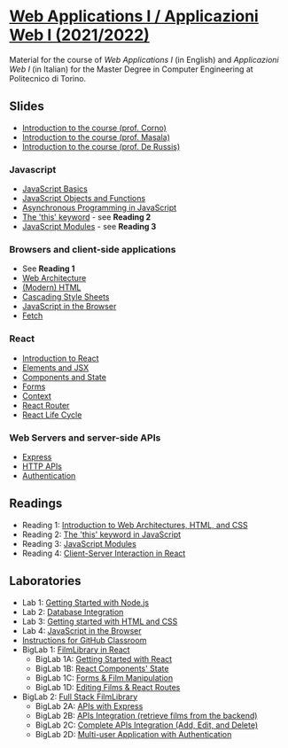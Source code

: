 # [Web Applications I / Applicazioni Web I (2021/2022)](https://github.com/polito-WA1-AW1-2022)

Material for the course of _Web Applications I_ (in English) and _Applicazioni Web I_ (in Italian) for the Master Degree in Computer Engineering at Politecnico di Torino.

## Slides

- [Introduction to the course (prof. Corno)](./slides/00-intro-2022-WA1-AJ.pdf)
- [Introduction to the course (prof. Masala)](./slides/00-intro-2022-AW1.pdf)
- [Introduction to the course (prof. De Russis)](./slides/00-intro-2022-WA1-KZ.pdf)

### Javascript

- [JavaScript Basics](./slides/1-01-javascript-basics.pdf)
- [JavaScript Objects and Functions](./slides/1-02-javascript-objects-functions.pdf)
- [Asynchronous Programming in JavaScript](./slides/1-04-javascript-async-programming.pdf)
- [The 'this' keyword](./slides/1-05-javascript-this.pdf) - see **Reading 2**
- [JavaScript Modules](./slides/1-07-javascript-modules.pdf) - see **Reading 3**


### Browsers and client-side applications

- See **Reading 1**
- [Web Architecture](./slides/2-01-web-architecture.pdf)
- [(Modern) HTML](./slides/2-02-html.pdf)
- [Cascading Style Sheets](./slides/2-03-css.pdf)
- [JavaScript in the Browser](./slides/2-04-JS-browser.pdf)
- [Fetch](./slides/2-05-fetch.pdf)

### React

- [Introduction to React](./slides/3-01-React-intro.pdf)
- [Elements and JSX](./slides/3-02-Elements-and-JSX.pdf)
- [Components and State](./slides/3-03-Components-and-state.pdf)
- [Forms](./slides/3-04-Forms.pdf)
- [Context](./slides/3-05-Context.pdf)
- [React Router](./slides/3-06-React-Router.pdf)
- [React Life Cycle](./slides/3-08-LifeCycle.pdf)

### Web Servers and server-side APIs

- [Express](./slides/4-01-Express.pdf)
- [HTTP APIs](./slides/4-02-API.pdf)
- [Authentication](./slides/4-03-Authentication.pdf)


## Readings

- Reading 1: [Introduction to Web Architectures, HTML, and CSS](./readings/2-0-reading-web-architecture-html-css.pdf)
- Reading 2: [The 'this' keyword in JavaScript](./readings/1-5-reading-this.pdf)
- Reading 3: [JavaScript Modules](./readings/1-7-reading-modules.pdf)
- Reading 4: [Client-Server Interaction in React](./readings/3-07-Client-Server-React.pdf)


## Laboratories

- Lab 1: [Getting Started with Node.js](./labs/lab1-getting-started-node.pdf)
- Lab 2: [Database Integration](./labs/lab2-node-database.pdf)
- Lab 3: [Getting started with HTML and CSS](./labs/lab3-html-css.pdf)
- Lab 4: [JavaScript in the Browser](./labs/lab4-js-browser.pdf)
- [Instructions for GitHub Classroom](./labs/GH-Classroom-BigLab-Instructions.pdf)
- BigLab 1: [FilmLibrary in React](./labs/BigLab1/BigLab1.pdf)
	- BigLab 1A: [Getting Started with React](./labs/BigLab1/BigLab1A.pdf)
	- BigLab 1B: [React Components' State](./labs/BigLab1/BigLab1B.pdf)
	- BigLab 1C: [Forms & Film Manipulation](./labs/BigLab1/BigLab1C.pdf)
	- BigLab 1D: [Editing Films & React Routes](./labs/BigLab1/BigLab1D.pdf)
- BigLab 2: [Full Stack FilmLibrary](./labs/BigLab2/BigLab2.pdf)
	- BigLab 2A: [APIs with Express](./labs/BigLab2/BigLab2A.pdf)
	- BigLab 2B: [APIs Integration (retrieve films from the backend)](./labs/BigLab2/BigLab2B.pdf)
	- BigLab 2C: [Complete APIs Integration (Add, Edit, and Delete)](./labs/BigLab2/BigLab2C.pdf)
	- BigLab 2D: [Multi-user Application with Authentication](./labs/BigLab2/BigLab2D.pdf)
